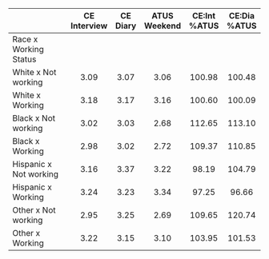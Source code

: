 
|                      | CE<br>Interview |  CE<br>Diary | ATUS<br>Weekend | CE:Int<br>%ATUS | CE:Dia<br>%ATUS |
| -------------------- | :----------: | :----------: | :----------: | :----------: | :----------: |
| Race x Working Status |              |              |              |              |              |
| White x Not working  |         3.09 |         3.07 |         3.06 |       100.98 |       100.48 |
| White x Working      |         3.18 |         3.17 |         3.16 |       100.60 |       100.09 |
| Black x Not working  |         3.02 |         3.03 |         2.68 |       112.65 |       113.10 |
| Black x Working      |         2.98 |         3.02 |         2.72 |       109.37 |       110.85 |
| Hispanic x Not working |         3.16 |         3.37 |         3.22 |        98.19 |       104.79 |
| Hispanic x Working   |         3.24 |         3.23 |         3.34 |        97.25 |        96.66 |
| Other x Not working  |         2.95 |         3.25 |         2.69 |       109.65 |       120.74 |
| Other x Working      |         3.22 |         3.15 |         3.10 |       103.95 |       101.53 |

